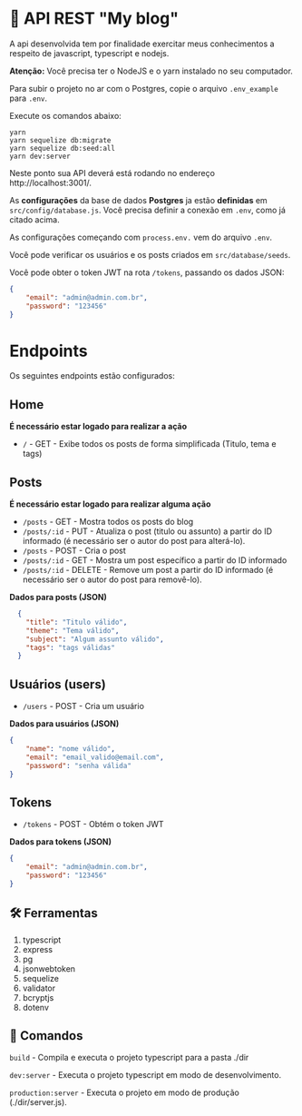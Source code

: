 # 📝 API REST "My blog"

A api desenvolvida tem por finalidade exercitar meus conhecimentos a respeito de javascript, typescript e nodejs.

**Atenção:** Você precisa ter o NodeJS e o yarn instalado no seu computador.

Para subir o projeto no ar com o Postgres, copie o arquivo `.env_example` para `.env`.


Execute os comandos abaixo:

```
yarn
yarn sequelize db:migrate
yarn sequelize db:seed:all
yarn dev:server
```

Neste ponto sua API deverá está rodando no endereço http://localhost:3001/.

As **configurações** da base de dados **Postgres** ja estão **definidas** em `src/config/database.js`. Você precisa definir a conexão em `.env`, como já citado acima.

As configurações começando com `process.env.` vem do arquivo `.env`.

Você pode verificar os usuários e os posts criados em `src/database/seeds`.

Você pode obter o token JWT na rota `/tokens`, passando os dados JSON:

```json
{
	"email": "admin@admin.com.br",
	"password": "123456"
}
```
# Endpoints

Os seguintes endpoints estão configurados:

## Home
**É necessário estar logado para realizar a ação**
- `/` - GET - Exibe todos os posts de forma simplificada (Titulo, tema e tags)

## Posts
**É necessário estar logado para realizar alguma ação**
- `/posts` - GET - Mostra todos os posts do blog
- `/posts/:id` - PUT - Atualiza o post (titulo ou assunto) a partir do ID informado (é necessário ser o autor do post para alterá-lo).
- `/posts` - POST - Cria o post
- `/posts/:id` - GET - Mostra um post específico a partir do ID informado
- `/posts/:id` - DELETE - Remove um post a partir do ID informado (é necessário ser o autor do post para removê-lo).

**Dados para posts (JSON)**
```json
  {
	"title": "Titulo válido",
	"theme": "Tema válido",
	"subject": "Algum assunto válido",
	"tags": "tags válidas"
  }
```


## Usuários (users)
- `/users` - POST - Cria um usuário

**Dados para usuários (JSON)**

```json
{
	"name": "nome válido",
	"email": "email_valido@email.com",
	"password": "senha válida"
}
```

## Tokens

- `/tokens` - POST - Obtém o token JWT

**Dados para tokens (JSON)**

```json
{
	"email": "admin@admin.com.br",
	"password": "123456"
}
```
## 🛠️ Ferramentas
1. typescript
2. express
3. pg
4. jsonwebtoken
5. sequelize
6. validator
7. bcryptjs
8. dotenv

## 🤖 Comandos

`build` - Compila e executa o projeto typescript para a pasta ./dir

`dev:server` - Executa o projeto typescript em modo de desenvolvimento.

`production:server` - Executa o projeto em modo de produção (./dir/server.js).

